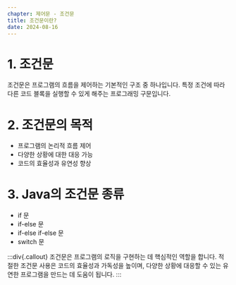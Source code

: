 ```yaml
---
chapter: 제어문 - 조건문
title: 조건문이란?
date: 2024-08-16
---
```

# 1. 조건문
조건문은 프로그램의 흐름을 제어하는 기본적인 구조 중 하나입니다. 특정 조건에 따라 다른 코드 블록을 실행할 수 있게 해주는 프로그래밍 구문입니다.

# 2. 조건문의 목적
- 프로그램의 논리적 흐름 제어
- 다양한 상황에 대한 대응 가능
- 코드의 효율성과 유연성 향상

# 3. Java의 조건문 종류
- if 문
- if-else 문
- if-else if-else 문
- switch 문

:::div{.callout}
조건문은 프로그램의 로직을 구현하는 데 핵심적인 역할을 합니다. 적절한 조건문 사용은 코드의 효율성과 가독성을 높이며, 다양한 상황에 대응할 수 있는 유연한 프로그램을 만드는 데 도움이 됩니다.
:::